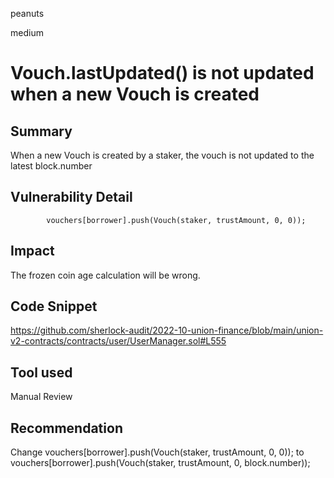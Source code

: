 peanuts

medium

# Vouch.lastUpdated() is not updated when a new Vouch is created

## Summary

When a new Vouch is created by a staker, the vouch is not updated to the latest block.number

## Vulnerability Detail

            vouchers[borrower].push(Vouch(staker, trustAmount, 0, 0));

## Impact

The frozen coin age calculation will be wrong.

## Code Snippet

https://github.com/sherlock-audit/2022-10-union-finance/blob/main/union-v2-contracts/contracts/user/UserManager.sol#L555

## Tool used

Manual Review

## Recommendation
Change
            vouchers[borrower].push(Vouch(staker, trustAmount, 0, 0));
to
            vouchers[borrower].push(Vouch(staker, trustAmount, 0, block.number));
